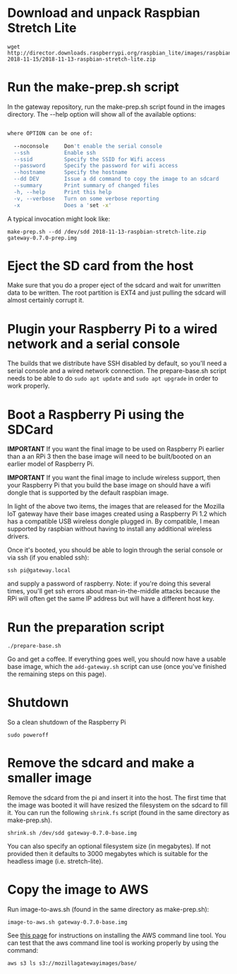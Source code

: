 # Download and unpack Raspbian Stretch Lite
```
wget http://director.downloads.raspberrypi.org/raspbian_lite/images/raspbian_lite-2018-11-15/2018-11-13-raspbian-stretch-lite.zip
```

# Run the make-prep.sh script

In the gateway repository, run the make-prep.sh script found in the images directory. The --help option will show all of the available options:
```make-prep.sh [OPTION] img-file prep-file

where OPTION can be one of:

  --noconsole     Don't enable the serial console
  --ssh           Enable ssh
  --ssid          Specify the SSID for Wifi access
  --password      Specify the password for wifi access
  --hostname      Specify the hostname
  --dd DEV        Issue a dd command to copy the image to an sdcard
  --summary       Print summary of changed files
  -h, --help      Print this help
  -v, --verbose   Turn on some verbose reporting
  -x              Does a 'set -x'
```
A typical invocation might look like:
```
make-prep.sh --dd /dev/sdd 2018-11-13-raspbian-stretch-lite.zip gateway-0.7.0-prep.img
```

# Eject the SD card from the host

Make sure that you do a proper eject of the sdcard and wait for unwritten data to be written. The root partition is EXT4 and just pulling the sdcard will almost certainly corrupt it.

# Plugin your Raspberry Pi to a wired network and a serial console

The builds that we distribute have SSH disabled by default, so you'll need a serial console and a wired network connection. The prepare-base.sh script needs to be able to do `sudo apt update` and `sudo apt upgrade` in order to work properly.

# Boot a Raspberry Pi using the SDCard

**IMPORTANT** If you want the final image to be used on Raspberry Pi earlier than a an RPi 3 then the base image will need to be built/booted on an earlier model of Raspberry Pi.

**IMPORTANT** If you want the final image to include wireless support, then your Raspberry Pi that you build the base image on should have a wifi dongle that is supported by the default raspbian image.

In light of the above two items, the images that are released for the Mozilla IoT gateway have their base images created using a Raspberry Pi 1.2 which has a compatible USB wireless dongle plugged in. By compatible, I mean supported by raspbian without having to install any additional wireless drivers.

Once it's booted, you should be able to login through the serial console or via ssh (if you enabled ssh):
```
ssh pi@gateway.local
```
and supply a password of raspberry. Note: if you're doing this several times, you'll get ssh errors about man-in-the-middle attacks because the RPi will often get the same IP address but will have a different host key.

# Run the preparation script

```
./prepare-base.sh
```
Go and get a coffee. If everything goes well, you should now have a usable base image, which the `add-gateway.sh` script can use (once you've finished the remaining steps on this page).

# Shutdown

So a clean shutdown of the Raspberry Pi
```
sudo poweroff
```
# Remove the sdcard and make a smaller image

Remove the sdcard from the pi and insert it into the host. The first time that the image was booted it will have resized the filesystem on the sdcard to fill it. You can run the following `shrink.fs` script (found in the same directory as make-prep.sh).

```
shrink.sh /dev/sdd gateway-0.7.0-base.img
```

You can also specify an optional filesystem size (in megabytes). If not provided then it defaults to 3000 megabytes which is suitable for the headless image (i.e. stretch-lite).

# Copy the image to AWS

Run image-to-aws.sh (found in the same directory as make-prep.sh):
```
image-to-aws.sh gateway-0.7.0-base.img
```

See [this page](https://docs.aws.amazon.com/cli/latest/userguide/installing.html) for instructions on installing the AWS command line tool. You can test that the aws command line tool is working properly by using the command:
```
aws s3 ls s3://mozillagatewayimages/base/
```
